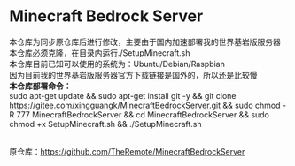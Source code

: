 # Minecraft Bedrock Server
本仓库为同步原仓库后进行修改，主要由于国内加速部署我的世界基岩版服务器<br>
本仓库必须克隆，在目录内运行./SetupMinecraft.sh<br>
本仓库目前已知可以使用的系统为：Ubuntu/Debian/Raspbian<br>
因为目前我的世界基岩版服务器官方下载链接是国外的，所以还是比较慢<br>
<b>本仓库部署命令：</b><br>
sudo apt-get update && sudo apt-get install git -y && git clone https://gitee.com/xingguangk/MinecraftBedrockServer.git && sudo chmod -R 777 MinecraftBedrockServer && cd MinecraftBedrockServer && sudo chmod +x SetupMinecraft.sh && ./SetupMinecraft.sh<br>
<br>

原仓库：https://github.com/TheRemote/MinecraftBedrockServer<br>